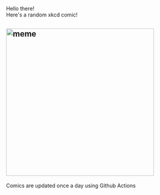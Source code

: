Hello there! <br>Here's a random xkcd comic!<br>
## <img src="https://imgs.xkcd.com/comics/rack_unit.png" alt="meme" width="400"/><br>
Comics are updated once a day using Github Actions